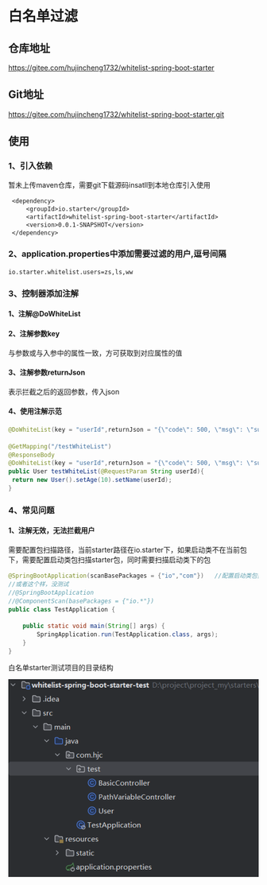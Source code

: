 <LockArticle :highHeightPercent="0.3"/>

# 白名单过滤

## 仓库地址

https://gitee.com/hujincheng1732/whitelist-spring-boot-starter

## Git地址

https://gitee.com/hujincheng1732/whitelist-spring-boot-starter.git

## 使用

### 1、引入依赖

暂未上传maven仓库，需要git下载源码insatll到本地仓库引入使用

```
 <dependency>
     <groupId>io.starter</groupId>
     <artifactId>whitelist-spring-boot-starter</artifactId>
     <version>0.0.1-SNAPSHOT</version>
 </dependency>
```

### 2、application.properties中添加需要过滤的用户,逗号间隔

```
io.starter.whitelist.users=zs,ls,ww
```

### 3、控制器添加注解

#### 1、注解@DoWhiteList

#### 2、注解参数key

与参数或与入参中的属性一致，方可获取到对应属性的值

#### 3、注解参数returnJson

表示拦截之后的返回参数，传入json

#### 4、使用注解示范

```java
@DoWhiteList(key = "userId",returnJson = "{\"code\": 500, \"msg\": \"success\"}")

@GetMapping("/testWhiteList")
@ResponseBody
@DoWhiteList(key = "userId",returnJson = "{\"code\": 500, \"msg\": \"success\"}")
public User testWhiteList(@RequestParam String userId){
 return new User().setAge(10).setName(userId);
}
```

### 4、常见问题

#### 1、注解无效，无法拦截用户

需要配置包扫描路径，当前starter路径在io.starter下，如果启动类不在当前包下，需要配置启动类包扫描starter包，同时需要扫描启动类下的包

```java
@SpringBootApplication(scanBasePackages = {"io","com"})   //配置启动类包扫描
//或者这个样，没测试  
//@SpringBootApplication
//@ComponentScan(basePackages = {"io.*"})
public class TestApplication {

    public static void main(String[] args) {
        SpringApplication.run(TestApplication.class, args);
    }
}
```

白名单starter测试项目的目录结构

![four](./_pic/four.png)
